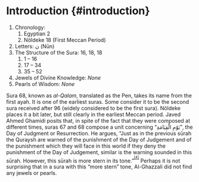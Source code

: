 # Introduction {#introduction}

1.  Chronology:
    1.  Egyptian 2
    2.  Nöldeke 18 (First Meccan Period)
2.  Letters: ن (Nūn)
3.  The Structure of the Sura: 16, 18, 18
    1.  1 – 16
    2.  17 – 34
    3.  35 – 52
4.  Jewels of Divine Knowledge: _None_
5.  Pearls of Wisdom: _None_

Sura 68, known as _al-Qalam_, translated as the Pen, takes its name from the first ayah. It is one of the earliest suras. Some consider it to be the second sura received after 96 (widely considered to be the first sura). Nöldeke places it a bit later, but still clearly in the earliest Meccan period. Javed Ahmed Ghamidi posits that, in spite of the fact that they were composed at different times, suras 67 and 68 compose a unit concerning “يَوْمِ الْقِيَامَةِ”, the Day of Judgment or Resurrection. He argues, “Just as in the previous sūrah the Quraysh are warned of the punishment of the Day of Judgement and of the punishment which they will face in this world if they deny the punishment of the Day of Judgement, similar is the warning sounded in this sūrah. However, this sūrah is more stern in its tone.”<sup><sup id="565915100367062-footnote-ref-4"><a href="#565915100367062-footnote-4">[4]</a></sup></sup> Perhaps it is not surprising that in a sura with this “more stern” tone, Al-Ghazzali did not find any jewels or pearls.

[^4]: Ghamidi, Javed Ahmed. “Sūrah Qalam (Part 1/2).” Al-Mawrid.
